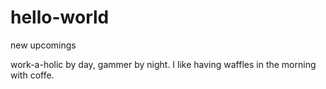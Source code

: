 # hello-world

new upcomings

work-a-holic by day, gammer by night.
I like having waffles in the morning with coffe.
